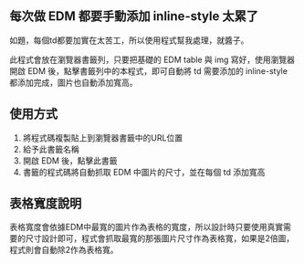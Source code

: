 ## 每次做 EDM 都要手動添加 inline-style 太累了

如題，每個td都要加實在太苦工，所以使用程式幫我處理，就醬子。

此程式會放在瀏覽器書籤列，只要把基礎的 EDM table 與 img 寫好，使用瀏覽器開啟 EDM 後，點擊書籤列中的本程式，即可自動將 td 需要添加的 inline-style 都添加完成，圖片也自動添加寬高。

## 使用方式
1. 將程式碼複製貼上到瀏覽器書籤中的URL位置
2. 給予此書籤名稱
3. 開啟 EDM 後，點擊此書籤
4. 書籤的程式碼將自動抓取 EDM 中圖片的尺寸，並在每個 td 添加寬高

## 表格寬度說明
表格寬度會依據EDM中最寬的圖片作為表格的寬度，所以設計時只要使用真實需要的尺寸設計即可，程式會抓取最寬的那張圖片尺寸作為表格寬，如果是2倍圖，程式則會自動除2作為表格寬。